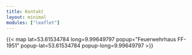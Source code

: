 ```yaml
---
title: Kontakt
layout: minimal
modules: ["leaflet"]
---
```

{{< map lat=53.61534784 long=9.99649797 popup="Feuerwehrhaus FF-1951" popup-lat=53.61534784  popup-long=9.99649797 >}}